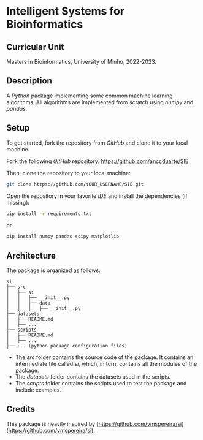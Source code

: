 # Intelligent Systems for Bioinformatics

## Curricular Unit
Masters in Bioinformatics, University of Minho, 2022-2023.


## Description
A _Python_ package implementing some common machine learning algorithms.
All algorithms are implemented from scratch using _numpy_ and _pandas_.


## Setup
To get started, fork the repository from _GitHub_ and clone it to your local machine.

Fork the following _GitHub_ repository: https://github.com/anccduarte/SIB

Then, clone the repository to your local machine:
```bash
git clone https://github.com/YOUR_USERNAME/SIB.git
```

Open the repository in your favorite _IDE_ and install the dependencies (if missing):
```bash
pip install -r requirements.txt
```
or
```bash
pip install numpy pandas scipy matplotlib
```

## Architecture
The package is organized as follows:
```
si
├── src
│   ├── si
│   │   ├── __init__.py
│   │   ├── data
│   │   │   ├── __init__.py
├── datasets
│   ├── README.md
│   ├── ...
├── scripts
│   ├── README.md
│   ├── ...
├── ... (python package configuration files)
```

- The _src_ folder contains the source code of the package. It contains an intermediate file 
called _si_, which, in turn, contains all the modules of the package.
- The _datasets_ folder contains the datasets used in the scripts.
- The _scripts_ folder contains the scripts used to test the package and include examples.


## Credits
This package is heavily inspired by [https://github.com/vmspereira/si](https://github.com/vmspereira/si).

